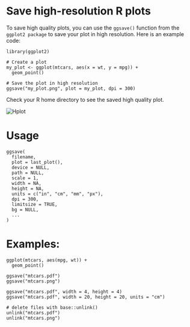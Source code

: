 # Save high-resolution R plots

To save high quality plots, you can use the `ggsave()` function from the `ggplot2 package` to save your plot in high resolution. Here is an example code:


```
library(ggplot2)

# Create a plot
my_plot <- ggplot(mtcars, aes(x = wt, y = mpg)) + 
  geom_point()

# Save the plot in high resolution
ggsave("my_plot.png", plot = my_plot, dpi = 300)
```

Check your R home directory to see the saved high quality plot. 

![Hplot](https://user-images.githubusercontent.com/17006122/222015787-9802b259-30e2-42e9-9dc9-7674454edd49.png)

# Usage

```
ggsave(
  filename,
  plot = last_plot(),
  device = NULL,
  path = NULL,
  scale = 1,
  width = NA,
  height = NA,
  units = c("in", "cm", "mm", "px"),
  dpi = 300,
  limitsize = TRUE,
  bg = NULL,
  ...
)

```

# Examples:

```
ggplot(mtcars, aes(mpg, wt)) +
  geom_point()

ggsave("mtcars.pdf")
ggsave("mtcars.png")

ggsave("mtcars.pdf", width = 4, height = 4)
ggsave("mtcars.pdf", width = 20, height = 20, units = "cm")

# delete files with base::unlink()
unlink("mtcars.pdf")
unlink("mtcars.png")
```
